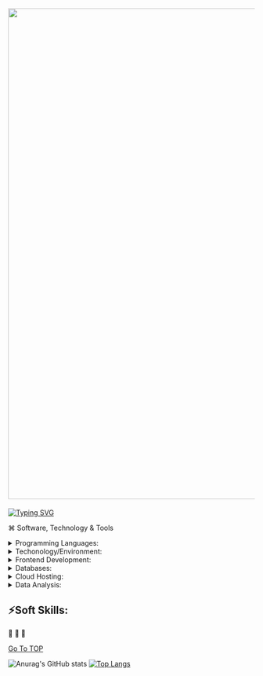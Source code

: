# <img src="https://github.com/DeeHawk/TIS.io/blob/master/hawk.gif.gif" width="1000"/> 
[![Typing SVG](https://readme-typing-svg.demolab.com/?lines=I+enjoy+technology;If+you+need+to+build+your+website;email+me)](https://git.io/typing-svg)


⌘ Software,  Technology & Tools  <a name="TOP"></a>

<details>  
<summary> Programming Languages: </summary>
<p><code><img src=https://cdn-icons-png.flaticon.com/512/7531/7531782.png width="5%"/></code>
<code><img src=https://user-images.githubusercontent.com/26994982/228696321-32999e86-0ceb-4131-8f6a-10dcf5b6be5d.png width="5%"/></code>
<code><img src=https://cdn-icons-png.flaticon.com/512/2535/2535543.png width="5%"/></code>
<code><img src="https://cdn.jsdelivr.net/gh/devicons/devicon/icons/cplusplus/cplusplus-original.svg" width="5%"/></code>
<code> <img src="https://cdn.jsdelivr.net/gh/devicons/devicon/icons/csharp/csharp-line.svg" width="5%"/> </code></p></details>  

<details>
<summary> Techonology/Environment: </summary> 
<p><code><img src="https://cdn.jsdelivr.net/gh/devicons/devicon/icons/fedora/fedora-plain.svg" width="5%"/></code>
<code><img src="https://cdn.jsdelivr.net/gh/devicons/devicon/icons/windows8/windows8-original.svg" width="5%"/></code>
<code><img src="https://cdn.jsdelivr.net/gh/devicons/devicon/icons/apple/apple-original.svg" width="5%"/></code>
<code><img src="https://cdn.jsdelivr.net/gh/devicons/devicon/icons/linux/linux-original.svg" width="5%"/></code></p></details>

<details> 
<summary> Frontend Development: </summary>
<p><code><img src="https://cdn.jsdelivr.net/gh/devicons/devicon/icons/html5/html5-original-wordmark.svg" width="5%"/></code>
<code><img src="https://cdn.jsdelivr.net/gh/devicons/devicon/icons/css3/css3-original-wordmark.svg" width="5%"/></code>
<code><img src="https://cdn.jsdelivr.net/gh/devicons/devicon/icons/codepen/codepen-plain.svg" width="5%"/></code>
<code><img src="https://cdn.jsdelivr.net/gh/devicons/devicon/icons/vscode/vscode-original-wordmark.svg" width="5%"/></code></p></details>

<details> 
<summary>Databases: </summary>
<p><code><img src="https://cdn.jsdelivr.net/gh/devicons/devicon/icons/mysql/mysql-original-wordmark.svg" width="7%"/></code>
<code><img src="https://cdn.jsdelivr.net/gh/devicons/devicon/icons/microsoftsqlserver/microsoftsqlserver-plain-wordmark.svg" width="7%"/></code></p></details>

<details> 
<summary> Cloud Hosting: </summary>
<p><code><img src="https://cdn.jsdelivr.net/gh/devicons/devicon/icons/amazonwebservices/amazonwebservices-original-wordmark.svg" width="10%"/></code>
<code><img src="https://cdn.jsdelivr.net/gh/devicons/devicon/icons/docker/docker-original-wordmark.svg" width="7%"/></code></p></details>

<details> 
<summary> Data Analysis: </summary> 
<p><code><img src="https://cdn.jsdelivr.net/gh/devicons/devicon/icons/numpy/numpy-original-wordmark.svg" width="10%"/></code></p></details>


## ⚡Soft Skills:
🌟 
🌟 
🌟 

[Go To TOP](#TOP)
  
              
![Anurag's GitHub stats](https://github-readme-stats.vercel.app/api?username=deehawk&theme=aura&show_icons=true)
[![Top Langs](https://github-readme-stats.vercel.app/api/top-langs/?username=deehawk&layout=compact&theme=dark)](https://github.com/anuraghazra/github-readme-stats)
